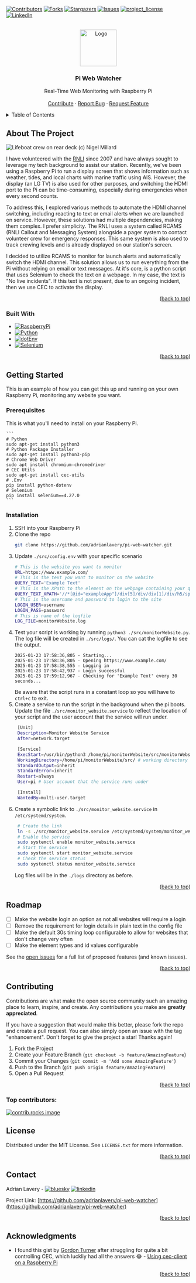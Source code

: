 
<a id="readme-top"></a>

[![Contributors][contributors-shield]][contributors-url]
[![Forks][forks-shield]][forks-url]
[![Stargazers][stars-shield]][stars-url]
[![Issues][issues-shield]][issues-url]
[![project_license][license-shield]][license-url]
[![LinkedIn][linkedin-shield]][linkedin-url]



<!-- PROJECT LOGO -->
<br />
<div align="center">
  <a href="https://github.com/adrianlavery/pi-web-watcher">
    <img src="images/logo.png" alt="Logo" width="100" height="100">
  </a>

<h3 align="center">Pi Web Watcher</h3>

  <p align="center">
    Real-Time Web Monitoring with Raspberry Pi
    <br />
    <br />
    <a href="#contributing">Contribute</a>
    &middot;
    <a href="https://github.com/adrianlavery/pi-web-watcher/issues/new?labels=bug&template=bug-report---.md">Report Bug</a>
    &middot;
    <a href="https://github.com/adrianlavery/pi-web-watcher/issues/new?labels=enhancement&template=feature-request---.md">Request Feature</a>
  </p>
</div>



<!-- TABLE OF CONTENTS -->
<details>
  <summary>Table of Contents</summary>
  <ol>
    <li>
      <a href="#about-the-project">About The Project</a>
      <ul>
        <li><a href="#built-with">Built With</a></li>
      </ul>
    </li>
    <li>
      <a href="#getting-started">Getting Started</a>
      <ul>
        <li><a href="#prerequisites">Prerequisites</a></li>
        <li><a href="#installation">Installation</a></li>
      </ul>
    </li>
    <li><a href="#usage">Usage</a></li>
    <li><a href="#roadmap">Roadmap</a></li>
    <li><a href="#contributing">Contributing</a></li>
    <li><a href="#license">License</a></li>
    <li><a href="#contact">Contact</a></li>
    <li><a href="#acknowledgments">Acknowledgments</a></li>
  </ol>
</details>



<!-- ABOUT THE PROJECT -->
## About The Project

![Lifeboat crew on rear deck (c) Nigel Millard][lifeboat-crew]

I have volunteered with the [RNLI](https://rnli.org/) since 2007 and have always sought to leverage my tech background to assist our station. Recently, we've been using a Raspberry Pi to run a display screen that shows information such as weather, tides, and local charts with marine traffic using AIS. However, the display (an LG TV) is also used for other purposes, and switching the HDMI port to the Pi can be time-consuming, especially during emergencies when every second counts.

To address this, I explored various methods to automate the HDMI channel switching, including reacting to text or email alerts when we are launched on service. However, these solutions had multiple dependencies, making them complex. I prefer simplicity. The RNLI uses a system called RCAMS (RNLI Callout and Messaging System) alongside a pager system to contact volunteer crew for emergency responses. This same system is also used to track crewing levels and is already displayed on our station's screen.

I decided to utilize RCAMS to monitor for launch alerts and automatically switch the HDMI channel. This solution allows us to run everything from the Pi without relying on email or text messages. At it's core, is a python script that uses Selenium to check the text on a webpage. In my case, the text is "No live incidents". If this text is not present, due to an ongoing incident, then we use CEC to activate the display.

<p align="right">(<a href="#readme-top">back to top</a>)</p>



### Built With

* [![RaspberryPi][RaspberryPi]][RaspberryPi-url]
* [![Python][Python]][Python-url]
* [![dotEnv][dotEnv]][dotEnv-url]
* [![Selenium][Selenium]][Selenium-url]


<p align="right">(<a href="#readme-top">back to top</a>)</p>



<!-- GETTING STARTED -->
## Getting Started

This is an example of how you can get this up and running on your own Raspberry Pi, monitoring any website you want.

### Prerequisites

This is what you'll need to install on your Raspberry Pi.

    ```
    # Python
    sudo apt-get install python3
    # Python Package Installer
    sudo apt-get install python3-pip
    # Chrome Web Driver
    sudo apt install chromium-chromedriver
    # CEC Utils
    sudo apt-get install cec-utils
    # .Env
    pip install python-dotenv
    # Selenium
    pip install selenium==4.27.0
    ```

### Installation

1. SSH into your Raspberry Pi
2. Clone the repo
   ```sh
   git clone https://github.com/adrianlavery/pi-web-watcher.git
   ```
3. Update `./src/config.env` with your specific scenario
   ```sh
   # This is the website you want to monitor
   URL=https://www.example.com/
   # This is the text you want to monitor on the website
   QUERY_TEXT='Example Text'
   # This is the XPath to the element on the webpage containing your query text
   QUERY_TEXT_XPATH='//*[@id="exampleApp"]/div[5]/div/div[1]/div/h5/span'
   # This is the username and password to login to the site
   LOGIN_USER=username
   LOGIN_PASS=password
   # This is name of the logfile
   LOG_FILE=monitorWebsite.log
   ```
4. Test your script is working by running `python3 ./src/monitorWebsite.py`. The log file will be created in `./src/logs/`. You can cat the logfile to see the output.
   ```
   2025-01-23 17:58:36,805 - Starting...
   2025-01-23 17:58:36,805 - Opening https://www.example.com/
   2025-01-23 17:58:38,555 - Logging in
   2025-01-23 17:58:42,937 - Login successful
   2025-01-23 17:59:12,967 - Checking for 'Example Text' every 30 seconds...
   ```
   Be aware that the script runs in a constant loop so you will have to `ctrl+c` to exit.
5. Create a service to run the script in the background when the pi boots. Update the file `./src/monitor_website.service` to reflect the location of your script and the user account that the service will run under.
   ```sh
    [Unit]
    Description=Monitor Website Service
    After=network.target

    [Service]
    ExecStart=/usr/bin/python3 /home/pi/monitorWebsite/src/monitorWebsite.py # python script
    WorkingDirectory=/home/pi/monitorWebsite/src/ # working directory
    StandardOutput=inherit
    StandardError=inherit
    Restart=always
    User=pi # User account that the service runs under

    [Install]
    WantedBy=multi-user.target
   ```
6. Create a symbolic link to `./src/monitor_website.service` in `/etc/systemd/system`.
   ```sh
    # Create the link
    ln -s ./src/monitor_website.service /etc/systemd/system/monitor_website.service
    # Enable the service
    sudo systemctl enable monitor_website.service
    # Start the service
    sudo systemctl start monitor_website.service
    # Check the service status
    sudo systemctl status monitor_website.service
   ```
   Log files will be in the `./logs` directory as before.

<p align="right">(<a href="#readme-top">back to top</a>)</p>



<!-- ROADMAP -->
## Roadmap

- [ ] Make the website login an option as not all websites will require a login
- [ ] Remove the requirement for login details in plain text in the config file
- [ ] Make the default 30s timing loop configurable to allow for websites that don't change very often
- [ ] Make the element types and id values configurable

See the [open issues](https://github.com/adrianlavery/pi-web-watcher/issues) for a full list of proposed features (and known issues).

<p align="right">(<a href="#readme-top">back to top</a>)</p>



<!-- CONTRIBUTING -->
## Contributing

Contributions are what make the open source community such an amazing place to learn, inspire, and create. Any contributions you make are **greatly appreciated**.

If you have a suggestion that would make this better, please fork the repo and create a pull request. You can also simply open an issue with the tag "enhancement".
Don't forget to give the project a star! Thanks again!

1. Fork the Project
2. Create your Feature Branch (`git checkout -b feature/AmazingFeature`)
3. Commit your Changes (`git commit -m 'Add some AmazingFeature'`)
4. Push to the Branch (`git push origin feature/AmazingFeature`)
5. Open a Pull Request

<p align="right">(<a href="#readme-top">back to top</a>)</p>

### Top contributors:

<a href="https://github.com/adrianlavery/pi-web-watcher/graphs/contributors">
  <img src="https://contrib.rocks/image?repo=adrianlavery/pi-web-watcher" alt="contrib.rocks image" />
</a>



<!-- LICENSE -->
## License

Distributed under the MIT License. See `LICENSE.txt` for more information.

<p align="right">(<a href="#readme-top">back to top</a>)</p>



<!-- CONTACT -->
## Contact

Adrian Lavery - [![bluesky][bluesky]][bluesky-url]  [![linkedin][linkedin]][linkedin-url]

Project Link: [https://github.com/adrianlavery/pi-web-watcher](https://github.com/adrianlavery/pi-web-watcher)

<p align="right">(<a href="#readme-top">back to top</a>)</p>



<!-- ACKNOWLEDGMENTS -->
## Acknowledgments

* I found this gist by [Gordon Turner](https://github.com/rmtsrc) after struggling for quite a bit controlling CEC, which luckliy had all the answers 😂 -  [Using cec-client on a Raspberry Pi](https://gist.github.com/rmtsrc/dc35cd1458cd995631a4f041ab11ff74)


<p align="right">(<a href="#readme-top">back to top</a>)</p>



<!-- MARKDOWN LINKS & IMAGES -->
<!-- https://www.markdownguide.org/basic-syntax/#reference-style-links -->
[contributors-shield]: https://img.shields.io/github/contributors/adrianlavery/pi-web-watcher.svg?style=for-the-badge
[contributors-url]: https://github.com/adrianlavery/pi-web-watcher/graphs/contributors
[forks-shield]: https://img.shields.io/github/forks/adrianlavery/pi-web-watcher.svg?style=for-the-badge
[forks-url]: https://github.com/adrianlavery/pi-web-watcher/network/members
[stars-shield]: https://img.shields.io/github/stars/adrianlavery/pi-web-watcher.svg?style=for-the-badge
[stars-url]: https://github.com/adrianlavery/pi-web-watcher/stargazers
[issues-shield]: https://img.shields.io/github/issues/adrianlavery/pi-web-watcher.svg?style=for-the-badge
[issues-url]: https://github.com/adrianlavery/pi-web-watcher/issues
[license-shield]: https://img.shields.io/github/license/adrianlavery/pi-web-watcher.svg?style=for-the-badge
[license-url]: https://github.com/adrianlavery/pi-web-watcher/blob/master/LICENSE.txt
[linkedin-shield]: https://img.shields.io/badge/-LinkedIn-black.svg?style=for-the-badge&logo=linkedin&colorB=555
[linkedin]: https://img.shields.io/badge/LinkedIn-grey?logo=linkedin
[linkedin-url]: https://linkedin.com/in/adrianlavery
[product-screenshot]: images/screenshot.png
[lifeboat-crew]: images/lifeboat_crew.jpg

[Python]: https://img.shields.io/badge/Python-3776AB?logo=python&logoColor=fff
[Python-url]: https://www.python.org/
[Selenium]: https://img.shields.io/badge/Selenium-43B02A?logo=selenium&logoColor=fff
[Selenium-url]: https://www.selenium.dev/
[RaspberryPi]: https://img.shields.io/badge/Raspberry%20Pi-red?logo=raspberrypi
[RaspberryPi-url]: https://www.raspberrypi.com/
[dotEnv]: https://img.shields.io/badge/.ENV-yellow?logo=dotenv
[dotEnv-url]: https://www.dotenv.org/
[bluesky]: https://img.shields.io/badge/Bluesky-grey?logo=bluesky
[bluesky-url]: https://bsky.app/profile/adrianlavery.bsky.social